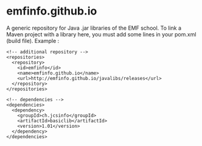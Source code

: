 # emfinfo.github.io
A generic repository for Java .jar libraries of the EMF school. To link a Maven project with a library here, you must add some lines in your pom.xml (build file). Example :

    <!-- additional repository -->  
    <repositories>
      <repository>        
        <id>emfinfo</id>
        <name>emfinfo.github.io</name>
        <url>http://emfinfo.github.io/javalibs/releases</url>
      </repository>
    </repositories>      
    
    <!-- dependencies -->
    <dependencies>
      <dependency>       
        <groupId>ch.jcsinfo</groupId>
        <artifactId>basiclib</artifactId>
        <version>1.01</version>
      </dependency>    
    </dependencies>
